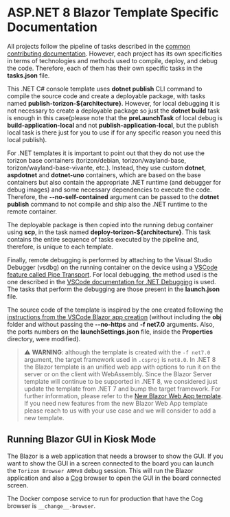 # ASP.NET 8 Blazor Template Specific Documentation

All projects follow the pipeline of tasks described in the [common contributing documentation](https://github.com/toradex/vscode-torizon-templates/blob/bookworm/CONTRIBUTING.md#contributing-templates). However, each project has its own specificities in terms of technologies and methods used to compile, deploy, and debug the code. Therefore, each of them has their own specific tasks in the **tasks.json** file.

This .NET C# console template uses **dotnet publish** CLI command to compile the source code and create a deployable package, with tasks named **publish-torizon-\${architecture}**. However, for local debugging it is not necessary to create a deployable package so just the **dotnet build** task is enough in this case(please note that the **preLaunchTask** of local debug is **build-application-local** and not **publish-application-local**, but the publish local task is there just for you to use if for any specific reason you need this local publish).

For .NET templates it is important to point out that they do not use the torizon base containers (torizon/debian, torizon/wayland-base, torizon/wayland-base-vivante, etc.). Instead, they use custom **dotnet**, **aspdotnet** and **dotnet-uno** containers, which are based on the base containers but also contain the appropriate .NET runtime (and debugger for debug images) and some necessary dependencies to execute the code. Therefore, the **--no-self-contained** argument can be passed to the **dotnet publish** command to not compile and ship also the .NET runtime to the remote container.

The deployable package is then copied into the running debug container using **scp**, in the task named **deploy-torizon-\${architecture}**. This task contains the entire sequence of tasks executed by the pipeline and, therefore, is unique to each template.

Finally, remote debugging is performed by attaching to the Visual Studio Debugger (vsdbg) on the running container on the device using a [VSCode feature called Pipe Transport](https://code.visualstudio.com/docs/cpp/pipe-transport). For local debugging, the method used is the one described in the [VSCode documentation for .NET Debugging](https://learn.microsoft.com/en-us/dotnet/core/tutorials/debugging-with-visual-studio-code?pivots=dotnet-8-0) is used. The tasks that perform the debugging are those present in the **launch.json** file.

The source code of the template is inspired by the one created following the [instructions from the VSCode Blazor app creation](https://dotnet.microsoft.com/en-us/learn/aspnet/blazor-tutorial/create) (without including the **obj** folder and without passing the **--no-https** and **-f net7.0** arguments. Also, the ports numbers on the **launchSettings.json** file, inside the **Properties** directory, were modified).

> ⚠️ **WARNING**: although the template is created with the `-f net7.0` argument, the target framework used in `.csproj` is `net8.0`. In .NET 8 the Blazor template is an unified web app with options to run it on the server or on the client with WebAssembly. Since the Blazor Server template will continue to be supported in .NET 8, we considered just update the template from .NET 7 and bump the target framework. For further information, please refer to the [New Blazor Web App template](https://learn.microsoft.com/en-us/aspnet/core/release-notes/aspnetcore-8.0?view=aspnetcore-7.0#new-blazor-web-app-template). If you need new features from the new Blazor Web App template please reach to us with your use case and we will consider to add a new template.

## Running Blazor GUI in Kiosk Mode

The Blazor is a web application that needs a browser to show the GUI. If you want to show the GUI in a screen connected to the board you can launch the `Torizon Browser ARMv8` debug session. This will run the Blazor application and also a [Cog](https://github.com/Igalia/cog) browser to open the GUI in the board connected screen.

The Docker compose service to run for production that have the Cog browser is `__change__-browser`.
